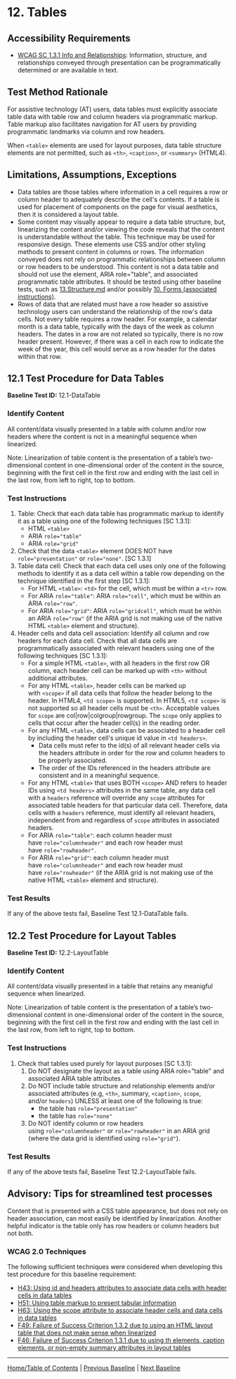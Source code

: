 # 12. Tables

Accessibility Requirements
--------------------------
-   [WCAG SC 1.3.1 Info and Relationships](https://www.w3.org/TR/UNDERSTANDING-WCAG20/content-structure-separation-programmatic.html): Information, structure, and relationships conveyed through presentation can be programmatically determined or are available in text.

Test Method Rationale
---------------------
For assistive technology (AT) users, data tables must explicitly associate table data with table row and column headers via programmatic markup. Table markup also facilitates navigation for AT users by providing programmatic landmarks via column and row headers.

When `<table>` elements are used for layout purposes, data table structure elements are not permitted, such as `<th>`, `<caption>`, or `<summary>` (HTML4).

Limitations, Assumptions, Exceptions
------------------------------------
-   Data tables are those tables where information in a cell requires a row or column header to adequately describe the cell's contents. If a table is used for placement of components on the page for visual aesthetics, then it is considered a layout table.
-   Some content may visually appear to require a data table structure, but, linearizing the content and/or viewing the code reveals that the content is understandable without the table. This technique may be used for responsive design. These elements use CSS and/or other styling methods to present content in columns or rows. The information conveyed does not rely on programmatic relationships between column or row headers to be understood. This content is not a data table and should not use the element, ARIA role="table", and associated programmatic table attributes. It should be tested using other baseline tests, such as [13.Structure.md](https://github.com/Section508Coordinators/ICTTestingBaseline/blob/master/docs/13Headings.md) and/or possibly [10. Forms (associated instructions)](https://github.com/Section508Coordinators/ICTTestingBaseline/blob/master/docs/10Forms.md).
-   Rows of data that are related must have a row header so assistive technology users can understand the relationship of the row's data cells. Not every table requires a row header. For example, a calendar month is a data table, typically with the days of the week as column headers. The dates in a row are not related so typically, there is no row header present. However, if there was a cell in each row to indicate the week of the year, this cell would serve as a row header for the dates within that row.

12.1 Test Procedure for Data Tables
------------------------------------------------
**Baseline Test ID:** 12.1-DataTable
### Identify Content
All content/data visually presented in a table with column and/or row headers where the content is not in a meaningful sequence when linearized.

Note: Linearization of table content is the presentation of a table’s two-dimensional content in one-dimensional order of the content in the source, beginning with the first cell in the first row and ending with the last cell in the last row, from left to right, top to bottom.

### Test Instructions

1.  Table: Check that each data table has programmatic markup to identify it as a table using one of the following techniques [SC 1.3.1]:
    -   HTML `<table>`
    -   ARIA `role="table"`
    -   ARIA `role="grid"`
1.  Check that the data `<table>` element DOES NOT have `role="presentation"` or `role="none"`. [SC 1.3.1]
2.  Table data cell: Check that each data cell uses only one of the following methods to identify it as a data cell within a table row depending on the technique identified in the first step [SC 1.3.1]:
    -   For HTML `<table>`: `<td>` for the cell, which must be within a `<tr>` row.
    -   For ARIA `role="table"`: ARIA `role="cell"`, which must be within an ARIA `role="row"`.
    -   For ARIA `role="grid"`: ARIA `role="gridcell"`, which must be within an ARIA `role="row"` (if the ARIA grid is not making use of the native HTML `<table>` element and structure).
3.  Header cells and data cell association: Identify all column and row headers for each data cell. Check that all data cells are programmatically associated with relevant headers using one of the following techniques [SC 1.3.1]:
    -   For a simple HTML `<table>`, with all headers in the first row OR column, each header cell can be marked up with `<th>` without additional attributes.
    -   For any HTML `<table>`, header cells can be marked up with `<scope>` if all data cells that follow the header belong to the header. In HTML4, `<td scope>` is supported. In HTML5, `<td scope>` is not supported so all header cells must be `<th>`. Acceptable values for `scope` are col|row|colgroup|rowgroup. The `scope` only applies to cells that occur after the header cell(s) in the reading order.
    -   For any HTML `<table>`, data cells can be associated to a header cell by including the header cell's unique id value in `<td headers>`.
        -   Data cells must refer to the id(s) of all relevant header cells via the headers attribute in order for the row and column headers to be properly associated.
        -   The order of the IDs referenced in the headers attribute are consistent and in a meaningful sequence.
    -   For any HTML `<table>` that uses BOTH `<scope>` AND refers to header IDs using `<td headers>` attributes in the same table, any data cell with a `headers` reference will override any `scope` attributes for associated table headers for that particular data cell. Therefore, data cells with a `headers` reference, must identify all relevant headers, independent from and regardless of `scope` attributes in associated headers.
    -   For ARIA `role="table"`: each column header must have `role="columnheader"` and each row header must have `role="rowheader"`.
    -   For ARIA `role="grid"`: each column header must have `role="columnheader"` and each row header must have `role="rowheader"` (if the ARIA grid is not making use of the native HTML `<table>` element and structure).

### Test Results
If any of the above tests fail, Baseline Test 12.1-DataTable fails.

12.2 Test Procedure for Layout Tables
------------------------------------------------
**Baseline Test ID:** 12.2-LayoutTable
### Identify Content
All content/data visually presented in a table that retains any meanigful sequence when linearized.

Note: Linearization of table content is the presentation of a table’s two-dimensional content in one-dimensional order of the content in the source, beginning with the first cell in the first row and ending with the last cell in the last row, from left to right, top to bottom.

### Test Instructions
1.  Check that tables used purely for layout purposes [SC 1.3.1]:
    1.  Do NOT designate the layout as a table using ARIA role="table" and associated ARIA table attributes.
    2.  Do NOT include table structure and relationship elements and/or associated attributes (e.g, `<th>`, summary, `<caption>`, `scope`, and/or `headers`) UNLESS at least one of the following is true:
        * the table has `role="presentation"`
        * the table has `role="none"`
    3.  Do NOT identify column or row headers using `role="columnheader"` or `role="rowheader"` in an ARIA grid (where the data grid is identified using `role="grid"`).

### Test Results
If any of the above tests fail, Baseline Test 12.2-LayoutTable fails.

Advisory: Tips for streamlined test processes
---------------------------------------------
Content that is presented with a CSS table appearance, but does not rely on header association, can most easily be identified by linearization. Another helpful indicator is the table only has row headers or column headers but not both.

### WCAG 2.0 Techniques
The following sufficient techniques were considered when developing this test procedure for this baseline requirement:
-   [H43: Using id and headers attributes to associate data cells with header cells in data tables](https://www.w3.org/TR/WCAG20-TECHS/H43.html)
-   [H51: Using table markup to present tabular information](https://www.w3.org/TR/WCAG20-TECHS/H51.html)
-   [H63: Using the scope attribute to associate header cells and data cells in data tables](https://www.w3.org/TR/WCAG20-TECHS/H63.html)
-   [F49: Failure of Success Criterion 1.3.2 due to using an HTML layout table that does not make sense when linearized](https://www.w3.org/TR/WCAG20-TECHS/F49.html)
-   [F46: Failure of Success Criterion 1.3.1 due to using th elements, caption elements, or non-empty summary attributes in layout tables](http://www.w3.org/TR/WCAG20-TECHS/F46.html)

----------------------------------------
[Home/Table of Contents](index.md) | [Previous Baseline](11PageTitles.md) | [Next Baseline](13Structure.md)
